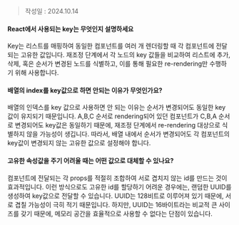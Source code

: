 >작성일 : 2024.10.14
#### React에서 사용되는 key는 무엇인지 설명하세요 
Key는 리스트를 매핑하여 동일한 컴포넌트를 여러 개 렌더링할 때 각 컴포넌트에 전달되는 고유한 값입니다. 재조정 단계에서 각 노드의 key 값들을 비교하여 리스트에 추가, 삭제, 혹은 순서가 변경된 노드를 식별하고, 이를 통해 필요한 re-rendering만 수행하기 위해 사용합니다. 

#### 배열의 index를 key값으로 하면 안되는 이유가 무엇인가요?
배열의 인덱스를 key 값으로 사용하면 안 되는 이유는 순서가 변경되어도 동일한 key 값이 유지되기 때문입니다. A,B,C 순서로 rendering되어 있던 컴포넌트가 C,B,A 순서로 변경되어도 key값은 동일하기 때문에, 재조정 단계에서 re-rendering 대상으로 식별하지 않을 가능성이 생깁니다. 따라서, 배열 내에서 순서가 변경되어도 각 컴포넌트의 key값이 변경되지 않는 고유한 값으로 설정해야 합니다. 

#### 고유한 속성값을 주기 어려울 때는 어떤 값으로 대체할 수 있나요?
컴포넌트에 전달되는 각 props를 적절히 조합하여 서로 겹치지 않는 id를 만드는 것이 효과적입니다. 이런 방식으로도 고유한 id를 할당하기 어려운 경우에는, 랜덤한 UUID를 생성하여 key값으로 전달할 수 있습니다. UUID는 128비트로 이루어져 있기 때문에, 서로 겹칠 가능성이 극히 적기 때문입니다. 하지만, UUID는 16바이트라는 비교적 큰 사이즈를 갖기 때문에, 메모리 공간을 효율적으로 사용할 수 없다는 단점이 있습니다.